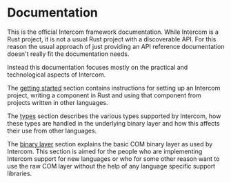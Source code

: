 <!-- vim: tw=80
+++
title = "Documentation"
+++
-->

# Documentation

This is the official Intercom framework documentation. While Intercom is a Rust
project, it is not a usual Rust project with a discoverable API. For this reason
the usual approach of just providing an API reference documentation doesn't
really fit the documentation needs.

Instead this documentation focuses mostly on the practical and technological
aspects of Intercom.

The [getting started](./getting-started/) section contains instructions for
setting up an Intercom project, writing a component in Rust and using that
component from projects written in other languages.

The [types](./types/) section describes the various types supported by Intercom,
how these types are handled in the underlying binary layer and how this affects
their use from other languages.

The [binary layer](./binary-layer/) section explains the basic COM binary layer
as used by Intercom. This section is aimed for the people who are implementing
Intercom support for new languages or who for some other reason want to use
the raw COM layer without the help of any language specific support libraries.
